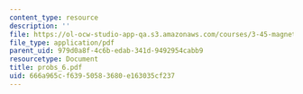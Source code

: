 ```yaml
---
content_type: resource
description: ''
file: https://ol-ocw-studio-app-qa.s3.amazonaws.com/courses/3-45-magnetic-materials-spring-2004/666a965cf63950583680e163035cf237_probs_6.pdf
file_type: application/pdf
parent_uid: 979d0a8f-4c6b-edab-341d-9492954cabb9
resourcetype: Document
title: probs_6.pdf
uid: 666a965c-f639-5058-3680-e163035cf237
---
```


